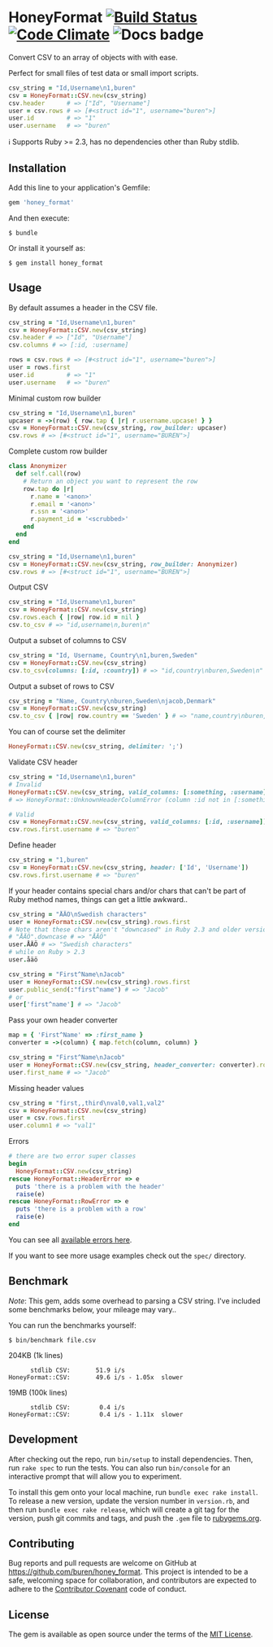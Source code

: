 # HoneyFormat [![Build Status](https://travis-ci.org/buren/honey_format.svg)](https://travis-ci.org/buren/honey_format) [![Code Climate](https://codeclimate.com/github/buren/honey_format/badges/gpa.svg)](https://codeclimate.com/github/buren/honey_format) ![Docs badge](https://inch-ci.org/github/buren/honey_format.svg?branch=master)

Convert CSV to an array of objects with with ease.

Perfect for small files of test data or small import scripts.

```ruby
csv_string = "Id,Username\n1,buren"
csv = HoneyFormat::CSV.new(csv_string)
csv.header      # => ["Id", "Username"]
user = csv.rows # => [#<struct id="1", username="buren">]
user.id         # => "1"
user.username   # => "buren"
```

:information_source: Supports Ruby >= 2.3, has no dependencies other than Ruby stdlib.

## Installation

Add this line to your application's Gemfile:

```ruby
gem 'honey_format'
```

And then execute:
```
$ bundle
```

Or install it yourself as:
```
$ gem install honey_format
```

## Usage

By default assumes a header in the CSV file.

```ruby
csv_string = "Id,Username\n1,buren"
csv = HoneyFormat::CSV.new(csv_string)
csv.header # => ["Id", "Username"]
csv.columns # => [:id, :username]

rows = csv.rows # => [#<struct id="1", username="buren">]
user = rows.first
user.id         # => "1"
user.username   # => "buren"
```

Minimal custom row builder
```ruby
csv_string = "Id,Username\n1,buren"
upcaser = ->(row) { row.tap { |r| r.username.upcase! } }
csv = HoneyFormat::CSV.new(csv_string, row_builder: upcaser)
csv.rows # => [#<struct id="1", username="BUREN">]
```

Complete custom row builder
```ruby
class Anonymizer
  def self.call(row)
    # Return an object you want to represent the row
    row.tap do |r|
      r.name = '<anon>'
      r.email = '<anon>'
      r.ssn = '<anon>'
      r.payment_id = '<scrubbed>'
    end
  end
end

csv_string = "Id,Username\n1,buren"
csv = HoneyFormat::CSV.new(csv_string, row_builder: Anonymizer)
csv.rows # => [#<struct id="1", username="BUREN">]
```

Output CSV
```ruby
csv_string = "Id,Username\n1,buren"
csv = HoneyFormat::CSV.new(csv_string)
csv.rows.each { |row| row.id = nil }
csv.to_csv # => "id,username\n,buren\n"
```

Output a subset of columns to CSV
```ruby
csv_string = "Id, Username, Country\n1,buren,Sweden"
csv = HoneyFormat::CSV.new(csv_string)
csv.to_csv(columns: [:id, :country]) # => "id,country\nburen,Sweden\n"
```

Output a subset of rows to CSV
```ruby
csv_string = "Name, Country\nburen,Sweden\njacob,Denmark"
csv = HoneyFormat::CSV.new(csv_string)
csv.to_csv { |row| row.country == 'Sweden' } # => "name,country\nburen,Sweden\n"
```

You can of course set the delimiter
```ruby
HoneyFormat::CSV.new(csv_string, delimiter: ';')
```

Validate CSV header
```ruby
csv_string = "Id,Username\n1,buren"
# Invalid
HoneyFormat::CSV.new(csv_string, valid_columns: [:something, :username])
# => HoneyFormat::UnknownHeaderColumnError (column :id not in [:something, :username])

# Valid
csv = HoneyFormat::CSV.new(csv_string, valid_columns: [:id, :username])
csv.rows.first.username # => "buren"
```

Define header
```ruby
csv_string = "1,buren"
csv = HoneyFormat::CSV.new(csv_string, header: ['Id', 'Username'])
csv.rows.first.username # => "buren"
```

If your header contains special chars and/or chars that can't be part of Ruby method names,
things can get a little awkward..
```ruby
csv_string = "ÅÄÖ\nSwedish characters"
user = HoneyFormat::CSV.new(csv_string).rows.first
# Note that these chars aren't "downcased" in Ruby 2.3 and older versions of Ruby,
# "ÅÄÖ".downcase # => "ÅÄÖ"
user.ÅÄÖ # => "Swedish characters"
# while on Ruby > 2.3
user.åäö

csv_string = "First^Name\nJacob"
user = HoneyFormat::CSV.new(csv_string).rows.first
user.public_send(:"first^name") # => "Jacob"
# or
user['first^name'] # => "Jacob"
```

Pass your own header converter
```ruby
map = { 'First^Name' => :first_name }
converter = ->(column) { map.fetch(column, column) }

csv_string = "First^Name\nJacob"
user = HoneyFormat::CSV.new(csv_string, header_converter: converter).rows.first
user.first_name # => "Jacob"
```

Missing header values
```ruby
csv_string = "first,,third\nval0,val1,val2"
csv = HoneyFormat::CSV.new(csv_string)
user = csv.rows.first
user.column1 # => "val1"
```

Errors
```ruby
# there are two error super classes
begin
  HoneyFormat::CSV.new(csv_string)
rescue HoneyFormat::HeaderError => e
  puts 'there is a problem with the header'
  raise(e)
rescue HoneyFormat::RowError => e
  puts 'there is a problem with a row'
  raise(e)
end
```

You can see all [available errors here](https://www.rubydoc.info/gems/honey_format/HoneyFormat/Errors).

If you want to see more usage examples check out the `spec/` directory.

## Benchmark

_Note_: This gem, adds some overhead to parsing a CSV string. I've included some benchmarks below, your mileage may vary..

You can run the benchmarks yourself:

```
$ bin/benchmark file.csv
```

204KB (1k lines)

```
      stdlib CSV:       51.9 i/s
HoneyFormat::CSV:       49.6 i/s - 1.05x  slower
```

19MB (100k lines)

```
      stdlib CSV:        0.4 i/s
HoneyFormat::CSV:        0.4 i/s - 1.11x  slower
```

## Development

After checking out the repo, run `bin/setup` to install dependencies. Then, run `rake spec` to run the tests. You can also run `bin/console` for an interactive prompt that will allow you to experiment.

To install this gem onto your local machine, run `bundle exec rake install`. To release a new version, update the version number in `version.rb`, and then run `bundle exec rake release`, which will create a git tag for the version, push git commits and tags, and push the `.gem` file to [rubygems.org](https://rubygems.org).

## Contributing

Bug reports and pull requests are welcome on GitHub at https://github.com/buren/honey_format. This project is intended to be a safe, welcoming space for collaboration, and contributors are expected to adhere to the [Contributor Covenant](contributor-covenant.org) code of conduct.


## License

The gem is available as open source under the terms of the [MIT License](http://opensource.org/licenses/MIT).
